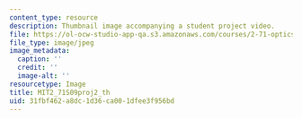 ```yaml
---
content_type: resource
description: Thumbnail image accompanying a student project video.
file: https://ol-ocw-studio-app-qa.s3.amazonaws.com/courses/2-71-optics-spring-2009/31fbf462a8dc1d36ca001dfee3f956bd_MIT2_71S09proj2_th.jpg
file_type: image/jpeg
image_metadata:
  caption: ''
  credit: ''
  image-alt: ''
resourcetype: Image
title: MIT2_71S09proj2_th
uid: 31fbf462-a8dc-1d36-ca00-1dfee3f956bd
---
```

